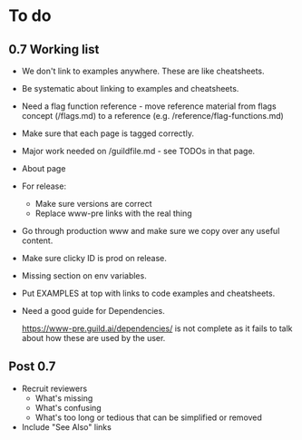 # To do

## 0.7 Working list

- We don't link to examples anywhere. These are like cheatsheets.

- Be systematic about linking to examples and cheatsheets.

- Need a flag function reference - move reference material from flags
  concept (/flags.md) to a reference
  (e.g. /reference/flag-functions.md)

- Make sure that each page is tagged correctly.

- Major work needed on /guildfile.md - see TODOs in that page.

- About page

- For release:

  - Make sure versions are correct
  - Replace www-pre links with the real thing

- Go through production www and make sure we copy over any useful
  content.

- Make sure clicky ID is prod on release.

- Missing section on env variables.

- Put EXAMPLES at top with links to code examples and cheatsheets.

- Need a good guide for Dependencies.

  https://www-pre.guild.ai/dependencies/ is not complete as it fails
  to talk about how these are used by the user.

## Post 0.7

- Recruit reviewers
  - What's missing
  - What's confusing
  - What's too long or tedious that can be simplified or removed
- Include "See Also" links
